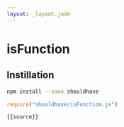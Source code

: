 ```yaml
---
layout: _layout.jade
---
```


# isFunction

## Instillation

```sh
npm install --save shouldhave
```

```js
require("shouldhave/isFunction.js")
```

```js
{{source}}
```